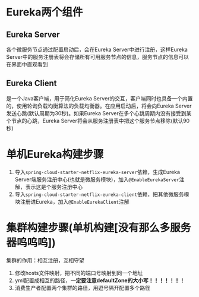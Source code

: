 # Eureka两个组件

## Eureka Server

各个微服务节点通过配置启动后，会在Eureka Server中进行注册，这样Eureka Server中的服务注册表将会存储所有可用服务节点的信息，服务节点的信息可以在界面中直观看到

## Eureka Client

是一个Java客户端，用于简化Eureka Server的交互，客户端同时也具备一个内置的，使用轮询负载均衡算法的负载均衡器。在应用启动后，将会向Eureka Server发送心跳(默认周期为30秒)。如果Eureka Server在多个心跳周期内没有接受到某个节点的心跳，Eureka Server将会从服务注册表中把这个服务节点移除(默认90秒)



# 单机Eureka构建步骤

1. 导入`spring-cloud-starter-netflix-eureka-server`依赖，生成Eureka Server端服务注册中心(也就是微服务模块)，加入`@EnableEurekaServer`注解，表示这是个服务注册中心
2. 导入`spring-cloud-starter-netflix-eureka-client`依赖，把其他微服务模块注册进Eureka，加入`@EnableEurekaClient`注解



# 集群构建步骤(单机构建[没有那么多服务器呜呜呜])

集群的作用：相互注册，互相守望

1. 修改hosts文件映射，把不同的端口号映射到同一个地址
2. yml配置成相互的路径，**一定要注意defaultZone的大小写！！！！！！！**
3. 消费生产者配置两个集群的路径，用逗号隔开配置多个路径